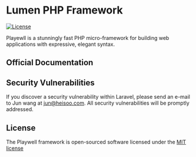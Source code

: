 # Lumen PHP Framework

<!--
[![Build Status](https://travis-ci.org/slimphp/Slim.svg?branch=develop)](https://travis-ci.org/slimphp/Slim)
[![Coverage Status](https://coveralls.io/repos/slimphp/Slim/badge.svg?branch=develop)](https://coveralls.io/r/slimphp/Slim?branch=develop)
[![Total Downloads](https://poser.pugx.org/slim/slim/downloads)](https://packagist.org/packages/slim/slim)
-->
[![License](https://poser.pugx.org/slim/slim/license)](https://packagist.org/packages/slim/slim)

Playewll is a stunningly fast PHP micro-framework for building web applications with expressive, elegant syntax.

## Official Documentation

## Security Vulnerabilities

If you discover a security vulnerability within Laravel, please send an e-mail to Jun wang at jun@heisoo.com. All security vulnerabilities will be promptly addressed.

## License

The Playwell framework is open-sourced software licensed under the [MIT license](http://opensource.org/licenses/MIT)

